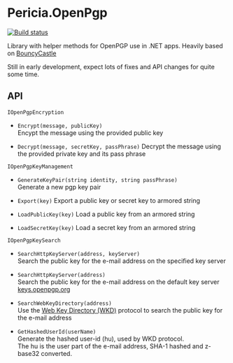 # Pericia.OpenPgp

[![Build status](https://dev.azure.com/glacasa/GithubBuilds/_apis/build/status/Pericia.OpenPgp-CI)](https://dev.azure.com/glacasa/GithubBuilds/_build/latest?definitionId=79)

Library with helper methods for OpenPGP use in .NET apps. Heavily based on [BouncyCastle](https://www.bouncycastle.org/csharp/)

Still in early development, expect lots of fixes and API changes for quite some time. 

## API

`IOpenPgpEncryption`

- `Encrypt(message, publicKey)`  
Encypt the message using the provided public key

- `Decrypt(message, secretKey, passPhrase)`
Decrypt the message using the provided private key and its pass phrase

`IOpenPgpKeyManagement`  

- `GenerateKeyPair(string identity, string passPhrase)`  
Generate a new pgp key pair

- `Export(key)`
Export a public key or secret key to armored string

- `LoadPublicKey(key)`
Load a public key from an armored string

- `LoadSecretKey(key)`
Load a secret key from an armored string

`IOpenPgpKeySearch`  

- `SearchHttpKeyServer(address, keyServer)`  
Search the public key for the e-mail address on the specified key server

- `SearchHttpKeyServer(address)`  
Search the public key for the e-mail address on the default key server [keys.openpgp.org](https://keys.openpgp.org)

- `SearchWebKeyDirectory(address)`  
Use the [Web Key Directory (WKD)](https://wiki.gnupg.org/WKD) protocol to search the public key for the e-mail address

- `GetHashedUserId(userName)`  
Generate the hashed user-id (hu), used by WKD protocol.  
The hu is the user part of the e-mail address, SHA-1 hashed and z-base32 converted.